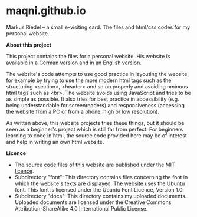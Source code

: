 # maqni.github.io
Markus Riedel – a small e-visiting card. 
The files and html/css codes for my personal website.


**About this project**

This project contains the files for a personal website. His website is available in a <a href="https://maqni.github.io/de/index.html">German version</a> and in an <a href="https://maqni.github.io/en/index.html">English version</a>.

The website's code attempts to use good practice in layouting the website, for example by trying to use the more modern html tags such as the structuring &lt;section&gt;, &lt;header&gt; and so on properly and avoiding ominous html tags such as &lt;br&gt;. The website avoids using JavaScript and tries to be as simple as possible. It also tries for best practice in accessibility (e.g. being understandable for screenreaders) and responsiveness (accessing the website from a PC or from a phone, high or low resolution). 

As written above, this website projects tries these things, but it should be seen as a beginner's project which is still far from perfect. For beginners learning to code in html, the source code provided here may be of interest and help in writing an own html website.

  
**Licence**

- The source code files of this website are published under the <a href="https://github.com/maqni/maqni.github.io/blob/main/LICENSE">MIT licence</a>. 
- Subdirectory "font": This directory contains files concerning the font in which the website's texts are displayed. The website uses the Ubuntu font. This font is licensed under the Ubuntu Font Licence, Version 1.0.
- Subdirectory "docs": This directory contains my uploaded documents. Uploaded documents are licensed under the Creative Commons Attribution-ShareAlike 4.0 International Public License.
